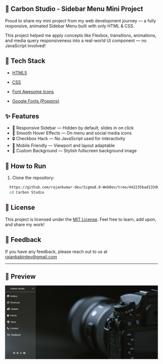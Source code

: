 

## 📸 Carbon Studio - Sidebar Menu Mini Project 
Proud to share my mini project from my web development journey — a fully responsive, animated Sidebar Menu built with only HTML & CSS.

This project helped me apply concepts like Flexbox, transitions, animations, and media query responsiveness into a real-world UI component — no JavaScript involved!


## 🧰 Tech Stack


- [HTML5](https://developer.mozilla.org/en-US/docs/Web/HTML)

- [CSS](https://developer.mozilla.org/en-US/docs/Web/CSS)

- [Font Awesome Icons ](https://fontawesome.com/icons)

- [Google Fonts (Poppins) ](https://fonts.google.com/)
## ✨ Features
- 🧭 Responsive Sidebar — Hidden by default, slides in on click
- 🎨 Smooth Hover Effects — On menu and social media icons
- 🔒 Checkbox Hack — No JavaScript used for interactivity
- 📱 Mobile Friendly — Viewport and layout adaptable
- 🎥 Custom Background — Stylish fullscreen background image


## 🚀 How to Run

1. Clone the repository:

```bash
  https://github.com/rajankumar-dev/Sigma8.0-WebDev/tree/442235bad133d0c64a628586fc2b3c052090a1a0/assignment/week-1/challenge-1
  cd Carbon Studio
```
    
## 📄 License
This project is licensed under the
[MIT License](https://choosealicense.com/licenses/mit/).  Feel free to learn, add upon, and share my work!


## 📌 Feedback

If you have any feedback, please reach out to us at rajankabirdev@gmail.com
<hr>

## 📸 Preview 

![Carbon Studio](https://github.com/rajankumar-dev/Sigma8.0-WebDev/blob/main/assignment/week-1/challenge-2/Screenshot.png?raw=true)
